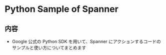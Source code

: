 # Python Sample of Spanner

## 内容

+ Google 公式の Python SDK を用いて、Spanner にアクションするコードのサンプルと使い方についてまとめます
